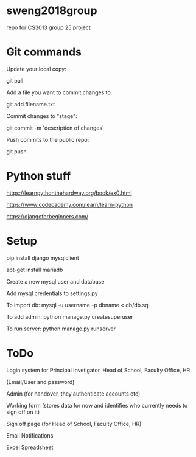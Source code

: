 # sweng2018group
repo for CS3013 group 25 project

# Git commands
Update your local copy:

git pull 

Add a file you want to commit changes to:

git add filename.txt

Commit changes to "stage":

git commit -m 'description of changes'

Push commits to the public repo:

git push

# Python stuff
https://learnpythonthehardway.org/book/ex0.html

https://www.codecademy.com/learn/learn-python

https://djangoforbeginners.com/

# Setup

pip install django mysqlclient

apt-get install mariadb

Create a new mysql user and database

Add mysql credentials to settings.py

To import db: mysql -u username -p dbname < db/db.sql

To add admin: python manage.py createsuperuser

To run server: python manage.py runserver

# ToDo
Login system for Principal Invetigator, Head of School, Faculty Office, HR

(Email/User and password)

Admin (for handover, they authenticate accounts etc)

Working form (stores data for now and identifies who currently needs to sign off on it)

Sign off page (for Head of School, Faculty Office, HR)

Email Notifications

Excel Spreadsheet
